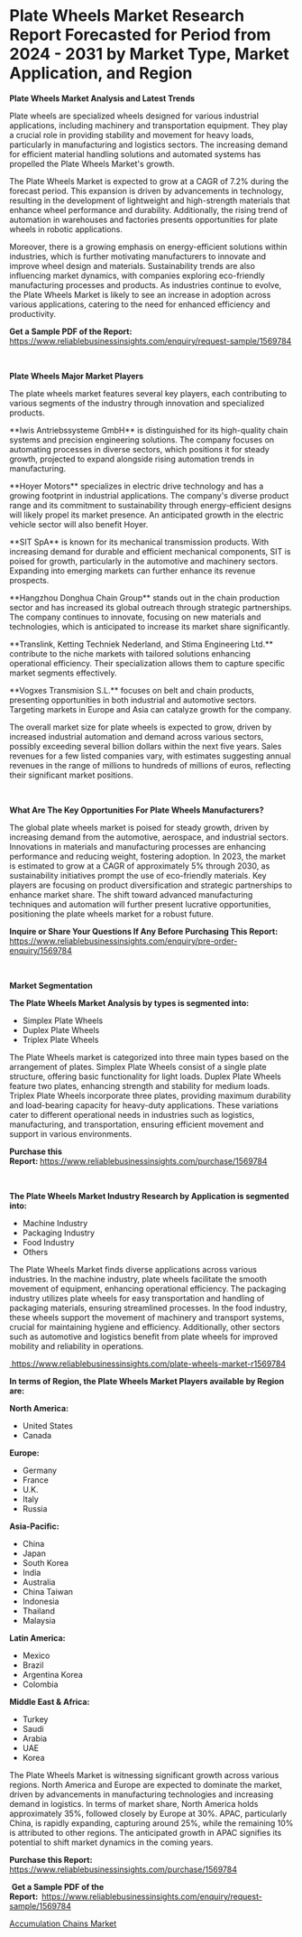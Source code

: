 <p><h1>Plate Wheels Market Research Report Forecasted for Period from 2024 -  2031 by Market Type, Market Application, and Region</h1></p><p><strong>Plate Wheels Market Analysis and Latest Trends</strong></p>
<p><p>Plate wheels are specialized wheels designed for various industrial applications, including machinery and transportation equipment. They play a crucial role in providing stability and movement for heavy loads, particularly in manufacturing and logistics sectors. The increasing demand for efficient material handling solutions and automated systems has propelled the Plate Wheels Market's growth.</p><p>The Plate Wheels Market is expected to grow at a CAGR of 7.2% during the forecast period. This expansion is driven by advancements in technology, resulting in the development of lightweight and high-strength materials that enhance wheel performance and durability. Additionally, the rising trend of automation in warehouses and factories presents opportunities for plate wheels in robotic applications.</p><p>Moreover, there is a growing emphasis on energy-efficient solutions within industries, which is further motivating manufacturers to innovate and improve wheel design and materials. Sustainability trends are also influencing market dynamics, with companies exploring eco-friendly manufacturing processes and products. As industries continue to evolve, the Plate Wheels Market is likely to see an increase in adoption across various applications, catering to the need for enhanced efficiency and productivity.</p></p>
<p><strong>Get a Sample PDF of the Report:&nbsp;</strong> <a href="https://www.reliablebusinessinsights.com/enquiry/request-sample/1569784?utm_campaign=57&utm_medium=2&utm_source=Github&utm_content=ia&utm_term=29122024&utm_id=plate-wheels">https://www.reliablebusinessinsights.com/enquiry/request-sample/1569784</a></p>
<p>&nbsp;</p>
<p><strong>Plate Wheels Major Market Players</strong></p>
<p><p>The plate wheels market features several key players, each contributing to various segments of the industry through innovation and specialized products.</p><p>**Iwis Antriebssysteme GmbH** is distinguished for its high-quality chain systems and precision engineering solutions. The company focuses on automating processes in diverse sectors, which positions it for steady growth, projected to expand alongside rising automation trends in manufacturing.</p><p>**Hoyer Motors** specializes in electric drive technology and has a growing footprint in industrial applications. The company's diverse product range and its commitment to sustainability through energy-efficient designs will likely propel its market presence. An anticipated growth in the electric vehicle sector will also benefit Hoyer.</p><p>**SIT SpA** is known for its mechanical transmission products. With increasing demand for durable and efficient mechanical components, SIT is poised for growth, particularly in the automotive and machinery sectors. Expanding into emerging markets can further enhance its revenue prospects.</p><p>**Hangzhou Donghua Chain Group** stands out in the chain production sector and has increased its global outreach through strategic partnerships. The company continues to innovate, focusing on new materials and technologies, which is anticipated to increase its market share significantly.</p><p>**Translink, Ketting Techniek Nederland, and Stima Engineering Ltd.** contribute to the niche markets with tailored solutions enhancing operational efficiency. Their specialization allows them to capture specific market segments effectively.</p><p>**Vogxes Transmision S.L.** focuses on belt and chain products, presenting opportunities in both industrial and automotive sectors. Targeting markets in Europe and Asia can catalyze growth for the company.</p><p>The overall market size for plate wheels is expected to grow, driven by increased industrial automation and demand across various sectors, possibly exceeding several billion dollars within the next five years. Sales revenues for a few listed companies vary, with estimates suggesting annual revenues in the range of millions to hundreds of millions of euros, reflecting their significant market positions.</p></p>
<p>&nbsp;</p>
<p><strong>What Are The Key Opportunities For Plate Wheels Manufacturers?</strong></p>
<p><p>The global plate wheels market is poised for steady growth, driven by increasing demand from the automotive, aerospace, and industrial sectors. Innovations in materials and manufacturing processes are enhancing performance and reducing weight, fostering adoption. In 2023, the market is estimated to grow at a CAGR of approximately 5% through 2030, as sustainability initiatives prompt the use of eco-friendly materials. Key players are focusing on product diversification and strategic partnerships to enhance market share. The shift toward advanced manufacturing techniques and automation will further present lucrative opportunities, positioning the plate wheels market for a robust future.</p></p>
<p><strong>Inquire or Share Your Questions If Any Before Purchasing This Report:</strong> <a href="https://www.reliablebusinessinsights.com/enquiry/pre-order-enquiry/1569784?utm_campaign=57&utm_medium=2&utm_source=Github&utm_content=ia&utm_term=29122024&utm_id=plate-wheels">https://www.reliablebusinessinsights.com/enquiry/pre-order-enquiry/1569784</a></p>
<p>&nbsp;</p>
<p><strong>Market Segmentation</strong></p>
<p><strong>The Plate Wheels Market Analysis by types is segmented into:</strong></p>
<p><ul><li>Simplex Plate Wheels</li><li>Duplex Plate Wheels</li><li>Triplex Plate Wheels</li></ul></p>
<p><p>The Plate Wheels market is categorized into three main types based on the arrangement of plates. Simplex Plate Wheels consist of a single plate structure, offering basic functionality for light loads. Duplex Plate Wheels feature two plates, enhancing strength and stability for medium loads. Triplex Plate Wheels incorporate three plates, providing maximum durability and load-bearing capacity for heavy-duty applications. These variations cater to different operational needs in industries such as logistics, manufacturing, and transportation, ensuring efficient movement and support in various environments.</p></p>
<p><strong>Purchase this Report:&nbsp;</strong><a href="https://www.reliablebusinessinsights.com/purchase/1569784?utm_campaign=57&utm_medium=2&utm_source=Github&utm_content=ia&utm_term=29122024&utm_id=plate-wheels">https://www.reliablebusinessinsights.com/purchase/1569784</a></p>
<p>&nbsp;</p>
<p><strong>The Plate Wheels Market Industry Research by Application is segmented into:</strong></p>
<p><ul><li>Machine Industry</li><li>Packaging Industry</li><li>Food Industry</li><li>Others</li></ul></p>
<p><p>The Plate Wheels Market finds diverse applications across various industries. In the machine industry, plate wheels facilitate the smooth movement of equipment, enhancing operational efficiency. The packaging industry utilizes plate wheels for easy transportation and handling of packaging materials, ensuring streamlined processes. In the food industry, these wheels support the movement of machinery and transport systems, crucial for maintaining hygiene and efficiency. Additionally, other sectors such as automotive and logistics benefit from plate wheels for improved mobility and reliability in operations.</p></p>
<p><a href="https://www.reliablebusinessinsights.com/plate-wheels-market-r1569784?utm_campaign=57&utm_medium=2&utm_source=Github&utm_content=ia&utm_term=29122024&utm_id=plate-wheels">&nbsp;https://www.reliablebusinessinsights.com/plate-wheels-market-r1569784</a></p>
<p><strong>In terms of Region, the Plate Wheels Market Players available by Region are:</strong></p>
<p>
    <p> <strong> North America: </strong>
        <ul>
            <li>United States</li>
            <li>Canada</li>
        </ul>
        </p> 
    <p> <strong> Europe: </strong>
        <ul>
            <li>Germany</li>
            <li>France</li>
            <li>U.K.</li>
            <li>Italy</li>
            <li>Russia</li>
        </ul>
        </p> 
    <p> <strong> Asia-Pacific: </strong>
        <ul>
            <li>China</li>
            <li>Japan</li>
            <li>South Korea</li>
            <li>India</li>
            <li>Australia</li>
            <li>China Taiwan</li>
            <li>Indonesia</li>
            <li>Thailand</li>
            <li>Malaysia</li>
        </ul>
        </p> 
    <p> <strong> Latin America: </strong>
        <ul>
            <li>Mexico</li>
            <li>Brazil</li>
            <li>Argentina Korea</li>
            <li>Colombia</li>
        </ul>
        </p> 
    <p> <strong> Middle East & Africa: </strong>
        <ul>
            <li>Turkey</li>
            <li>Saudi</li>
            <li>Arabia</li>
            <li>UAE</li>
            <li>Korea</li>
        </ul>
    </p>
    </p>
<p><p>The Plate Wheels Market is witnessing significant growth across various regions. North America and Europe are expected to dominate the market, driven by advancements in manufacturing technologies and increasing demand in logistics. In terms of market share, North America holds approximately 35%, followed closely by Europe at 30%. APAC, particularly China, is rapidly expanding, capturing around 25%, while the remaining 10% is attributed to other regions. The anticipated growth in APAC signifies its potential to shift market dynamics in the coming years.</p></p>
<p><strong>Purchase this Report: </strong><a href="https://www.reliablebusinessinsights.com/purchase/1569784?utm_campaign=57&utm_medium=2&utm_source=Github&utm_content=ia&utm_term=29122024&utm_id=plate-wheels">https://www.reliablebusinessinsights.com/purchase/1569784</a></p>
<p>&nbsp;<strong>Get a Sample PDF of the Report:&nbsp;&nbsp;</strong><a href="https://www.reliablebusinessinsights.com/enquiry/request-sample/1569784?utm_campaign=57&utm_medium=2&utm_source=Github&utm_content=ia&utm_term=29122024&utm_id=plate-wheels">https://www.reliablebusinessinsights.com/enquiry/request-sample/1569784</a></p>
<p><strong></strong></p>
<p><p><a href="https://github.com/ccreola81/Market-Research-Report-List-1/blob/main/accumulation-chains-market.md?utm_campaign=57&utm_medium=2&utm_source=Github&utm_content=ia&utm_term=29122024&utm_id=plate-wheels">Accumulation Chains Market</a></p></p>